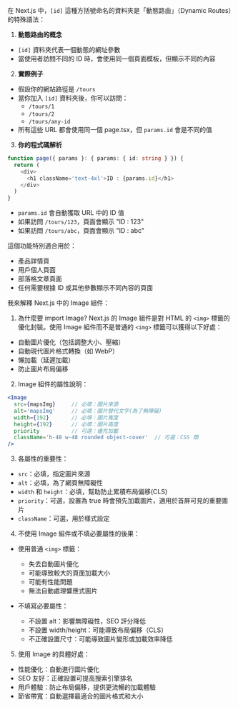 在 Next.js 中，`[id]` 這種方括號命名的資料夾是「動態路由」（Dynamic Routes）的特殊語法：

1. **動態路由的概念**
- `[id]` 資料夾代表一個動態的網址參數
- 當使用者訪問不同的 ID 時，會使用同一個頁面模板，但顯示不同的內容

2. **實際例子**
- 假設你的網站路徑是 `/tours`
- 當你加入 `[id]` 資料夾後，你可以訪問：
  - `/tours/1`
  - `/tours/2`
  - `/tours/any-id`
- 所有這些 URL 都會使用同一個 page.tsx，但 `params.id` 會是不同的值

3. **你的程式碼解析**
```typescript
function page({ params }: { params: { id: string } }) {
  return (
    <div>
      <h1 className='text-4xl'>ID : {params.id}</h1>
    </div>
  )
}
```
- `params.id` 會自動獲取 URL 中的 ID 值
- 如果訪問 `/tours/123`，頁面會顯示 "ID : 123"
- 如果訪問 `/tours/abc`，頁面會顯示 "ID : abc"

這個功能特別適合用於：
- 產品詳情頁
- 用戶個人頁面
- 部落格文章頁面
- 任何需要根據 ID 或其他參數顯示不同內容的頁面

我來解釋 Next.js 中的 Image 組件：

1. 為什麼要 import Image?
Next.js 的 Image 組件是對 HTML 的 `<img>` 標籤的優化封裝。使用 Image 組件而不是普通的 `<img>` 標籤可以獲得以下好處：
- 自動圖片優化（包括調整大小、壓縮）
- 自動現代圖片格式轉換（如 WebP）
- 懶加載（延遲加載）
- 防止圖片布局偏移

2. Image 組件的屬性說明：

```jsx
<Image
  src={mapsImg}     // 必填：圖片來源
  alt='mapsImg'     // 必填：圖片替代文字(為了無障礙)
  width={192}       // 必填：圖片寬度
  height={192}      // 必填：圖片高度
  priority          // 可選：優先加載
  className='h-48 w-48 rounded object-cover'  // 可選：CSS 類
/>
```

3. 各屬性的重要性：

- `src`：必填，指定圖片來源
- `alt`：必填，為了網頁無障礙性
- `width` 和 `height`：必填，幫助防止累積布局偏移(CLS)
- `priority`：可選，設置為 true 時會預先加載圖片，適用於首屏可見的重要圖片
- `className`：可選，用於樣式設定

4. 不使用 Image 組件或不填必要屬性的後果：

- 使用普通 `<img>` 標籤：
  - 失去自動圖片優化
  - 可能導致較大的頁面加載大小
  - 可能有性能問題
  - 無法自動處理響應式圖片

- 不填寫必要屬性：
  - 不設置 alt：影響無障礙性，SEO 評分降低
  - 不設置 width/height：可能導致布局偏移（CLS）
  - 不正確設置尺寸：可能導致圖片變形或加載效率降低

5. 使用 Image 的具體好處：

- 性能優化：自動進行圖片優化
- SEO 友好：正確設置可提高搜索引擎排名
- 用戶體驗：防止布局偏移，提供更流暢的加載體驗
- 節省帶寬：自動選擇最適合的圖片格式和大小